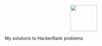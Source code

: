 <p align="center">
    <a href="https://www.hackerrank.com/gonzalo_solano">
        <img height=85 src="https://d3keuzeb2crhkn.cloudfront.net/hackerrank/assets/styleguide/logo_wordmark-f5c5eb61ab0a154c3ed9eda24d0b9e31.svg">
    </a>
</p>
<p>My solutions to HackerRank problems</p>